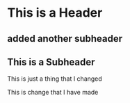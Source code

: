 # This is a Header

## added another subheader

## This is a Subheader 


This is just a thing that I changed 

This is change that I have made 
